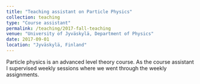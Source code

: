 ```yaml
---
title: "Teaching assistant on Particle Physics"
collection: teaching
type: "Course assistant"
permalink: /teaching/2017-fall-teaching
venue: "University of Jyväskylä, Department of Physics"
date: 2017-09-01
location: "Jyväskylä, Finland"
---
```


Particle physics is an advanced level theory course.
As the course assistant I supervised weekly sessions where we went through the weekly assignments.
